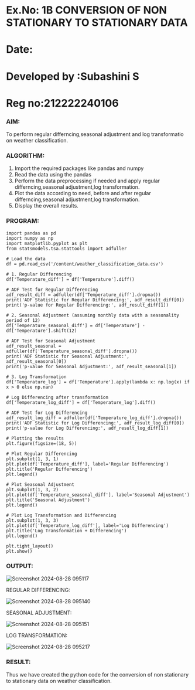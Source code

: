 # Ex.No: 1B                     CONVERSION OF NON STATIONARY TO STATIONARY DATA
# Date: 
# Developed by :Subashini S
# Reg no:212222240106

### AIM:
To perform regular differncing,seasonal adjustment and log transformatio on weather classification.
### ALGORITHM:

1. Import the required packages like pandas and numpy
2. Read the data using the pandas
3. Perform the data preprocessing if needed and apply regular differncing,seasonal adjustment,log transformation.
4. Plot the data according to need, before and after regular differncing,seasonal adjustment,log transformation.
5. Display the overall results.

### PROGRAM:
```
import pandas as pd
import numpy as np
import matplotlib.pyplot as plt
from statsmodels.tsa.stattools import adfuller

# Load the data
df = pd.read_csv('/content/weather_classification_data.csv')

# 1. Regular Differencing
df['Temperature_diff'] = df['Temperature'].diff()

# ADF Test for Regular Differencing
adf_result_diff = adfuller(df['Temperature_diff'].dropna())
print('ADF Statistic for Regular Differencing:', adf_result_diff[0])
print('p-value for Regular Differencing:', adf_result_diff[1])

# 2. Seasonal Adjustment (assuming monthly data with a seasonality period of 12)
df['Temperature_seasonal_diff'] = df['Temperature'] - df['Temperature'].shift(12)

# ADF Test for Seasonal Adjustment
adf_result_seasonal = adfuller(df['Temperature_seasonal_diff'].dropna())
print('ADF Statistic for Seasonal Adjustment:', adf_result_seasonal[0])
print('p-value for Seasonal Adjustment:', adf_result_seasonal[1])

# 3. Log Transformation
df['Temperature_log'] = df['Temperature'].apply(lambda x: np.log(x) if x > 0 else np.nan)

# Log Differencing after transformation
df['Temperature_log_diff'] = df['Temperature_log'].diff()

# ADF Test for Log Differencing
adf_result_log_diff = adfuller(df['Temperature_log_diff'].dropna())
print('ADF Statistic for Log Differencing:', adf_result_log_diff[0])
print('p-value for Log Differencing:', adf_result_log_diff[1])

# Plotting the results
plt.figure(figsize=(18, 5))

# Plot Regular Differencing
plt.subplot(1, 3, 1)
plt.plot(df['Temperature_diff'], label='Regular Differencing')
plt.title('Regular Differencing')
plt.legend()

# Plot Seasonal Adjustment
plt.subplot(1, 3, 2)
plt.plot(df['Temperature_seasonal_diff'], label='Seasonal Adjustment')
plt.title('Seasonal Adjustment')
plt.legend()

# Plot Log Transformation and Differencing
plt.subplot(1, 3, 3)
plt.plot(df['Temperature_log_diff'], label='Log Differencing')
plt.title('Log Transformation + Differencing')
plt.legend()

plt.tight_layout()
plt.show()
```

### OUTPUT:

![Screenshot 2024-08-28 095117](https://github.com/user-attachments/assets/ab499e03-26a0-4953-8339-c49906bcf374)

REGULAR DIFFERENCING:

![Screenshot 2024-08-28 095140](https://github.com/user-attachments/assets/5f71e10f-f586-4c0e-9007-63b092002f5b)

SEASONAL ADJUSTMENT:

![Screenshot 2024-08-28 095151](https://github.com/user-attachments/assets/76ffdf44-aeb1-4e6b-962d-342fb36877b0)

LOG TRANSFORMATION:

![Screenshot 2024-08-28 095217](https://github.com/user-attachments/assets/be67e2ca-5f05-41ca-9abd-c99f185484f2)


### RESULT:
Thus we have created the python code for the conversion of non stationary to stationary data on weather classification.
